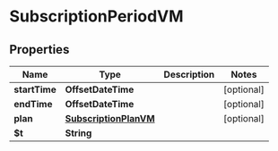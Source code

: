

# SubscriptionPeriodVM


## Properties

| Name | Type | Description | Notes |
|------------ | ------------- | ------------- | -------------|
|**startTime** | **OffsetDateTime** |  |  [optional] |
|**endTime** | **OffsetDateTime** |  |  [optional] |
|**plan** | [**SubscriptionPlanVM**](SubscriptionPlanVM.md) |  |  [optional] |
|**$t** | **String** |  |  |



